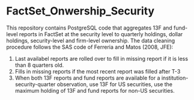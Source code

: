 # FactSet_Onwership_Security

This repository contains PostgreSQL code that aggregates 13F and fund-level reports in FactSet at the security level to quarterly holdings, dollar holdings, security-level and firm-level ownership. The data cleaning procedure follows the SAS code of Ferreria and Matos (2008, JFE):

1. Last availabel reports are rolled over to fill in missing report if it is less than 8 quarters old.
2. Fills in missing reports if the most recent report was filled after T-3
3. When both 13F reports and fund reports are available for a institution-security-quarter observation, use 13F for US securities, use the maximum holding of 13F and fund reports for non-US securities.